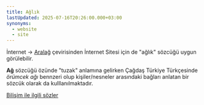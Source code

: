 ```yaml
---
title: Ağlık
lastUpdated: 2025-07-16T20:26:00.000+03:00
synonyms:
  - website
  - site
---
```

İnternet -> [Aralağ](/sozluk/aralağ) çevirisinden İnternet Sitesi için de "ağlık" sözcüğü uygun görülebilir.

**Ağ** sözcüğü özünde "tuzak" anlamına gelirken Çağdaş Türkiye Türkçesinde *örümcek ağı* bennzeri olup kişiler/nesneler arasındaki bağları anlatan bir sözcük olarak da kulllanılmaktadır.
  
[Bilişim ile ilgili sözler](/yazilar/02_bilişim) 